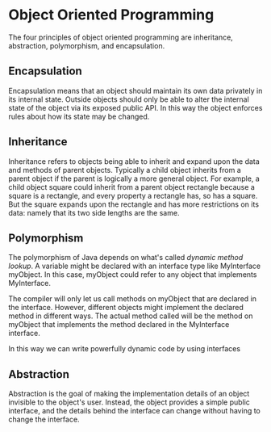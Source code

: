 # Object Oriented Programming

The four principles of object oriented programming are inheritance, 
abstraction, polymorphism, and encapsulation.

## Encapsulation

Encapsulation means that an object should maintain its own data 
privately in its internal state. Outside objects should only be 
able to alter the internal state of the object via its exposed
public API. In this way the object enforces rules about how its
state may be changed.

## Inheritance

Inheritance refers to objects being able to inherit and expand 
upon the data and methods of parent objects. Typically a child
object inherits from a parent object if the parent is logically 
a more general object. For example, a child object square could
inherit from a parent object rectangle because a square is a 
rectangle, and every property a rectangle has, so has a square.
But the square expands upon the rectangle and has more restrictions 
on its data: namely that its two side lengths are the same.

## Polymorphism

The polymorphism of Java depends on what's called _dynamic method
lookup_. A variable might be declared with an interface type like 
MyInterface myObject. In this case, myObject could refer to any
object that implements MyInterface. 

The compiler will only let us
call methods on myObject that are declared in the interface. 
However, different objects might implement the declared method
in different ways. The actual method called will be the method
on myObject that implements the method declared in the MyInterface
interface.

In this way we can write powerfully dynamic code by using 
interfaces

## Abstraction

Abstraction is the goal of making the implementation details of
an object invisible to the object's user. Instead, the object provides a 
simple public interface, and the details behind the interface can
change without having to change the interface.
